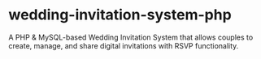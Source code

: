 # wedding-invitation-system-php
A PHP &amp; MySQL-based Wedding Invitation System that allows couples to create, manage, and share digital invitations with RSVP functionality.
